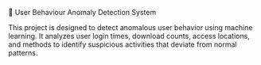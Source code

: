 🧠 User Behaviour Anomaly Detection System

This project is designed to detect anomalous user behavior using machine learning. It analyzes user login times, download counts, access locations, and methods to identify suspicious activities that deviate from normal patterns.


